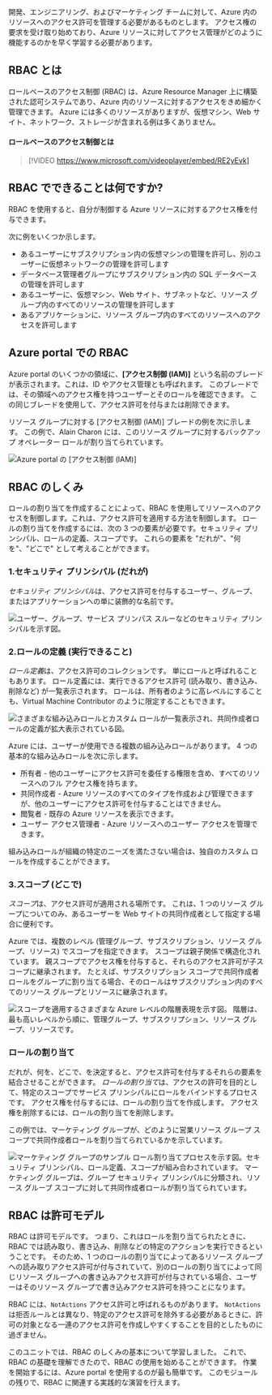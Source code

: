 開発、エンジニアリング、およびマーケティング チームに対して、Azure 内のリソースへのアクセス許可を管理する必要があるものとします。 アクセス権の要求を受け取り始めており、Azure リソースに対してアクセス管理がどのように機能するのかを早く学習する必要があります。

## <a name="what-is-rbac"></a>RBAC とは

ロールベースのアクセス制御 (RBAC) は、Azure Resource Manager 上に構築された認可システムであり、Azure 内のリソースに対するアクセスをきめ細かく管理できます。 Azure には多くのリソースがありますが、仮想マシン、Web サイト、ネットワーク、ストレージが含まれる例は多くありません。

#### <a name="what-is-role-based-access-control"></a>ロールベースのアクセス制御とは

> [!VIDEO https://www.microsoft.com/videoplayer/embed/RE2yEvk]

## <a name="what-can-i-do-with-rbac"></a>RBAC でできることは何ですか?

RBAC を使用すると、自分が制御する Azure リソースに対するアクセス権を付与できます。

次に例をいくつか示します。

- あるユーザーにサブスクリプション内の仮想マシンの管理を許可し、別のユーザーに仮想ネットワークの管理を許可します
- データベース管理者グループにサブスクリプション内の SQL データベースの管理を許可します
- あるユーザーに、仮想マシン、Web サイト、サブネットなど、リソース グループ内のすべてのリソースの管理を許可します
- あるアプリケーションに、リソース グループ内のすべてのリソースへのアクセスを許可します

## <a name="rbac-in-the-azure-portal"></a>Azure portal での RBAC

Azure portal のいくつかの領域に、**[アクセス制御 (IAM)]** という名前のブレードが表示されます。これは、ID やアクセス管理とも呼ばれます。 このブレードでは、その領域へのアクセス権を持つユーザーとそのロールを確認できます。 この同じブレードを使用して、アクセス許可を付与または削除できます。

リソース グループに対する [アクセス制御 (IAM)] ブレードの例を次に示します。 この例で、Alain Charon には、このリソース グループに対するバックアップ オペレーター ロールが割り当てられています。

![Azure portal の [アクセス制御 (IAM)]](../media/2-resource-group-access-control.png)

## <a name="how-does-rbac-work"></a>RBAC のしくみ

ロールの割り当てを作成することによって、RBAC を使用してリソースへのアクセスを制御します。これは、アクセス許可を適用する方法を制御します。 ロールの割り当てを作成するには、次の 3 つの要素が必要です。セキュリティ プリンシパル、ロールの定義、スコープです。 これらの要素を "だれが"、"何を"、"どこで" として考えることができます。

### <a name="1-security-principal-who"></a>1.セキュリティ プリンシパル (だれが)

*セキュリティ プリンシパル*は、アクセス許可を付与するユーザー、グループ、またはアプリケーションへの単に装飾的な名前です。

![ユーザー、グループ、サービス プリンパス スルーなどのセキュリティ プリンシパルを示す図。](../media/2-rbac-security-principal.png)

### <a name="2-role-definition-what-you-can-do"></a>2.ロールの定義 (実行できること)

*ロール定義*は、アクセス許可のコレクションです。 単にロールと呼ばれることもあります。 ロール定義には、実行できるアクセス許可 (読み取り、書き込み、削除など) が一覧表示されます。 ロールは、所有者のように高レベルにすることも、Virtual Machine Contributor のように限定することもできます。

![さまざまな組み込みロールとカスタム ロールが一覧表示され、共同作成者ロールの定義が拡大表示されている図。](../media/2-rbac-role-definition.png)

Azure には、ユーザーが使用できる複数の組み込みロールがあります。 4 つの基本的な組み込みロールを次に示します。

- 所有者 - 他のユーザーにアクセス許可を委任する権限を含め、すべてのリソースへのフル アクセス権を持ちます。
- 共同作成者 - Azure リソースのすべてのタイプを作成および管理できますが、他のユーザーにアクセス許可を付与することはできません。
- 閲覧者 - 既存の Azure リソースを表示できます。
- ユーザー アクセス管理者 - Azure リソースへのユーザー アクセスを管理できます。

組み込みロールが組織の特定のニーズを満たさない場合は、独自のカスタム ロールを作成することができます。

### <a name="3-scope-where"></a>3.スコープ (どこで)

*スコープ*は、アクセス許可が適用される場所です。 これは、1 つのリソース グループについてのみ、あるユーザーを Web サイトの共同作成者として指定する場合に便利です。

Azure では、複数のレベル (管理グループ、サブスクリプション、リソース グループ、リソース) でスコープを指定できます。 スコープは親子関係で構造化されています。 親スコープでアクセス権を付与すると、それらのアクセス許可が子スコープに継承されます。 たとえば、サブスクリプション スコープで共同作成者ロールをグループに割り当てる場合、そのロールはサブスクリプション内のすべてのリソース グループとリソースに継承されます。

![スコープを適用するさまざまな Azure レベルの階層表現を示す図。 階層は、最も高いレベルから順に、管理グループ、サブスクリプション、リソース グループ、リソースです。](../media/2-rbac-scope.png)

### <a name="role-assignment"></a>ロールの割り当て

だれが、何を、どこで、を決定すると、アクセス許可を付与するそれらの要素を結合させることができます。 *ロールの割り当て*は、アクセスの許可を目的として、特定のスコープでサービス プリンシパルにロールをバインドするプロセスです。 アクセス権を付与するには、ロールの割り当てを作成します。 アクセス権を削除するには、ロールの割り当てを削除します。

この例では、マーケティング グループが、どのように営業リソース グループ スコープで共同作成者ロールを割り当てられているかを示しています。

![マーケティング グループのサンプル ロール割り当てプロセスを示す図。セキュリティ プリンシパル、ロール定義、スコープが組み合わされています。 マーケティング グループは、グループ セキュリティ プリンシパルに分類され、リソース グループ スコープに対して共同作成者ロールが割り当てられています。](../media/2-rbac-overview.png)

## <a name="rbac-is-an-allow-model"></a>RBAC は許可モデル

RBAC は許可モデルです。 つまり、これはロールを割り当てられたときに、RBAC では読み取り、書き込み、削除などの特定のアクションを実行できるということです。 そのため、1 つのロールの割り当てによってあるリソース グループへの読み取りアクセス許可が付与されていて、別のロールの割り当てによって同じリソース グループへの書き込みアクセス許可が付与されている場合、ユーザーはそのリソース グループで書き込みアクセス許可を持つことになります。

RBAC には、`NotActions` アクセス許可と呼ばれるものがあります。 `NotActions` は拒否ルールとは異なり、特定のアクセス許可を除外する必要があるときに、許可の対象となる一連のアクセス許可を作成しやすくすることを目的としたものに過ぎません。

このユニットでは、RBAC のしくみの基本について学習しました。 これで、RBAC の基礎を理解できたので、RBAC の使用を始めることができます。 作業を開始するには、Azure portal を使用するのが最も簡単です。 このモジュールの残りで、RBAC に関連する実践的な演習を行えます。
